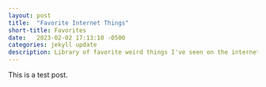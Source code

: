 ```yaml
---
layout: post
title:  "Favorite Internet Things"
short-title: Favorites
date:   2023-02-02 17:13:10 -0500
categories: jekyll update
description: Library of favorite weird things I've seen on the internet. Design inspo by Virgil.
---
```

This is a test post.
